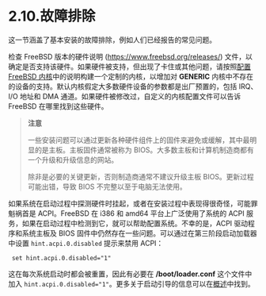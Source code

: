 # 2.10.故障排除

这一节涵盖了基本安装的故障排除，例如人们已经报告的常见问题。

检查 FreeBSD 版本的硬件说明 (<https://www.freebsd.org/releases/>) 文件，以确定是否支持该硬件。如果硬件被支持，但出现了卡住或其他问题，请按照[配置 FreeBSD 内核](https://docs.freebsd.org/en/books/handbook/kernelconfig/index.html#kernelconfig)中的说明构建一个定制的内核，以增加对 **GENERIC** 内核中不存在的设备的支持。默认内核假定大多数硬件设备的参数都是出厂预置的，包括 IRQ、I/O 地址和 DMA 通道。如果硬件被修改过，自定义的内核配置文件可以告诉 FreeBSD 在哪里找到这些硬件。

>**注意**
>
>一些安装问题可以通过更新各种硬件组件上的固件来避免或缓解，其中最明显的是主板。主板固件通常被称为 BIOS。大多数主板和计算机制造商都有一个升级和升级信息的网站。
>
>除非是必要的关键更新，否则制造商通常不建议升级主板 BIOS。更新过程可能出错，导致 BIOS 不完整以至于电脑无法使用。

如果系统在启动过程中探测硬件时挂起，或者在安装过程中表现得很奇怪，可能罪魁祸首是 ACPI。FreeBSD 在 i386 和 amd64 平台上广泛使用了系统的 ACPI 服务，如果在启动过程中检测到它，就可以帮助配置系统。不幸的是，ACPI 驱动程序和系统主板及 BIOS 固件中仍然存在一些问题。可以通过在第三阶段启动加载器中设置 `hint.acpi.0.disabled` 提示来禁用 ACPI：

```
 set hint.acpi.0.disabled="1"
```

这在每次系统启动时都会被重置，因此有必要在 **/boot/loader.conf** 这个文件中加入 `hint.acpi.0.disabled="1"`。更多关于启动引导的信息可以在[概述](https://docs.freebsd.org/en/books/handbook/boot/index.html#boot-synopsis)中找到。
